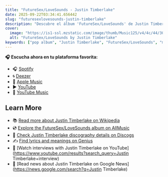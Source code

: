 ```yaml
---
title: "FutureSex/LoveSounds - Justin Timberlake"
date: 2025-09-22T03:34:41.656442
slug: "futuresexlovesounds-justin-timberlake"
description: "Descubre el álbum 'FutureSex/LoveSounds' de Justin Timberlake, un destacado de la música pop."
cover:
  image: "https://is1-ssl.mzstatic.com/image/thumb/Music125/v4/4c/44/30/4c4430dd-150b-d393-ec70-4894975f4b16/888880422095.jpg/500x500bb.jpg"
  alt: "FutureSex/LoveSounds by Justin Timberlake"
keywords: ["pop album", "Justin Timberlake", "FutureSex/LoveSounds", "music"]
---
```






**🎧 Escucha ahora en tu plataforma favorita:**

- 🎧 [Spotify](https://open.spotify.com/search/FutureSex/LoveSounds%20Justin%20Timberlake)
- 🌀 [Deezer](https://www.deezer.com/search/FutureSex/LoveSounds%20Justin%20Timberlake)
- 🍎 [Apple Music](https://music.apple.com/search?term=FutureSex/LoveSounds%20Justin%20Timberlake)
- ▶️ [YouTube](https://www.youtube.com/results?search_query=FutureSex/LoveSounds%20Justin%20Timberlake)
- 🎵 [YouTube Music](https://music.youtube.com/search?q=FutureSex/LoveSounds%20Justin%20Timberlake)

## Learn More

- 📚 [Read more about Justin Timberlake on Wikipedia](https://en.wikipedia.org/wiki/Justin+Timberlake)
- 💿 [Explore the FutureSex/LoveSounds album on AllMusic](https://www.allmusic.com/search/albums/FutureSex%2FLoveSounds)
- 📀 [Check Justin Timberlake discography details on Discogs](https://www.discogs.com/search/?q=FutureSex%2FLoveSounds+Justin+Timberlake&type=all)
- ✍️ [Find lyrics and meanings on Genius](https://genius.com/search?q=FutureSex%2FLoveSounds%20Justin+Timberlake)
- 🎤 [Watch interviews with Justin Timberlake on YouTube](https://www.youtube.com/results?search_query=Justin Timberlake+interview)
- 📰 [Read news about Justin Timberlake on Google News](https://news.google.com/search?q=Justin Timberlake)